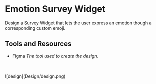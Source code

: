 # Emotion Survey Widget
Design a Survey Widget that lets the user express an emotion though a corresponding custom emoji.



## Tools and Resources
* Figma *The tool used to create the design*.

<br>
<br>
![design](Design/design.png)